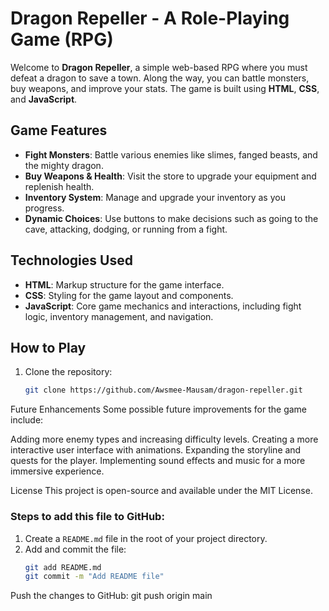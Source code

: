 # Dragon Repeller - A Role-Playing Game (RPG)

Welcome to **Dragon Repeller**, a simple web-based RPG where you must defeat a dragon to save a town. Along the way, you can battle monsters, buy weapons, and improve your stats. The game is built using **HTML**, **CSS**, and **JavaScript**.

## Game Features

- **Fight Monsters**: Battle various enemies like slimes, fanged beasts, and the mighty dragon.
- **Buy Weapons & Health**: Visit the store to upgrade your equipment and replenish health.
- **Inventory System**: Manage and upgrade your inventory as you progress.
- **Dynamic Choices**: Use buttons to make decisions such as going to the cave, attacking, dodging, or running from a fight.

## Technologies Used

- **HTML**: Markup structure for the game interface.
- **CSS**: Styling for the game layout and components.
- **JavaScript**: Core game mechanics and interactions, including fight logic, inventory management, and navigation.

## How to Play

1. Clone the repository:
   ```bash
   git clone https://github.com/Awsmee-Mausam/dragon-repeller.git


Future Enhancements
Some possible future improvements for the game include:

Adding more enemy types and increasing difficulty levels.
Creating a more interactive user interface with animations.
Expanding the storyline and quests for the player.
Implementing sound effects and music for a more immersive experience.

License
This project is open-source and available under the MIT License.

### Steps to add this file to GitHub:

1. Create a `README.md` file in the root of your project directory.
2. Add and commit the file:
   ```bash
   git add README.md
   git commit -m "Add README file"

Push the changes to GitHub:
git push origin main

